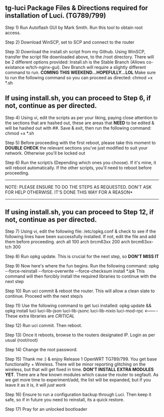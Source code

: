 tg-luci
Package Files & Directions required for installation of Luci. (TG789/799)
-
Step 1) Run Autoflash GUI by Mark Smith. Run this tool to obtain root access.

Step 2) Download WinSCP, set to SCP and connect to the router

Step 3) Download the install.sh script from my Github.
	Using WinSCP, transfer the script file downloaded above, to the /root directory.
	There will be 2 different options provided:
	Install.sh is the Stable Branch (Allows co-existance w/tch-nginx-gui).
	Dev Branch will require a slightly different command to run. **COMING THIS WEEKEND...HOPEFULLY...LOL**
	Make sure to run the following command so you can proceed as directed: chmod +x *.sh

If using install.sh, you can proceed to Step 6, if not, continue as per directed.
-
Step 4) Using vi, edit the scripts as per your liking, paying close attention to the sections that are hashed out, these are areas that **NEED** to be edited & will be hashed out with ##.
		Save & exit, then run the following command: chmod +x *.sh

Step 5) Before proceeding with the first reboot, please take this moment to **DOUBLE CHECK** the relevant sections you've just modified to suit your network. Otherwise you'll be locked out

Step 6) Run the script/s (Depending which ones you choose). If it's mine, it will reboot automatically. If the other scripts, you'll need to reboot before proceeding.

****************************************************************************************************************
NOTE: PLEASE ENSURE TO DO THE STEPS AS REQUESTED. DON'T ASK FOR HELP OTHERWISE. IT'S DONE THIS WAY FOR A REASON*
****************************************************************************************************************

If using install.sh, you can proceed to Step 12, if not, continue as per directed.
-
Step 7) Using vi, edit the following file: /etc/opkg.conf & check to see if the following lines have been successfully installed. If not, edit the file and add them before proceeding.
		arch all 100
		arch brcm63xx 200
		arch brcm63xx-tch 300

Step 8) Run opkg update. This is crucial for the next step, so **DON'T MISS IT**

Step 9) Now here's where the fun begins. Run the following command: opkg --force-reinstall --force-overwrite --force-checksum install *.ipk
		 This command will then forcibly install the required libraries to continue with the next step

Step 10) Run uci commit & reboot the router. This will allow a clean slate to continue. Proceed with the next step/s

Step 11) Use the following command to get luci installed: opkg update && opkg install luci luci-lib-json luci-lib-jsonc luci-lib-nixio luci-mod-rpc <---- These extra libraries are *CRITICAL*

Step 12) Run uci commit. Then reboot.

Step 13) Once it reboots, browse to the routers designated IP. Login as per usual (root/root)

Step 14) Change the root password.

Step 15) Thank me :) & enjoy Release 1 OpenWRT TG789/799. You get base functionality + Wireless. There will be minor reporting glitching on the wireless, but that will get fixed in time.
		**DON'T INSTALL EXTRA MODULES YET**. There are a few known modules which cause the router to segfault. As we get more time to experiment/add, the list will be expanded, but if you leave it as 
		it is, it will *just work*

Step 16) Ensure to run a configuration backup through Luci. Then keep it safe, so if in future you need to reinstall, its a quick restore.

Step 17) Pray for an unlocked bootloader
